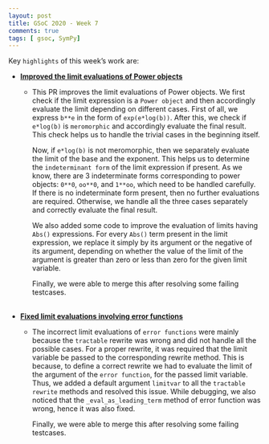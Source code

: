 ```yaml
---
layout: post
title: GSoC 2020 - Week 7
comments: true
tags: [ gsoc, SymPy]
---
```


Key `highlights` of this week’s work are:

* **[Improved the limit evaluations of Power objects](https://github.com/sympy/sympy/pull/19680)**

  * This PR improves the limit evaluations of Power objects.
    We first check if the limit expression is a `Power object` and then accordingly evaluate the limit depending on different cases.
    First of all, we express `b**e` in the form of `exp(e*log(b))`. After this, we check if `e*log(b)` is `meromorphic` and accordingly evaluate the final result.
    This check helps us to handle the trivial cases in the beginning itself.
    
    Now, if `e*log(b)` is not meromorphic, then we separately evaluate the limit of the base and the exponent.
    This helps us to determine the `indeterminant form` of the limit expression if present. 
    As we know, there are 3 indeterminate forms corresponding to power objects: `0**0`, `oo**0`, and `1**oo`, which need to be handled carefully.
    If there is no indeterminate form present, then no further evaluations are required. Otherwise, we handle all the three cases separately and correctly evaluate the final result.
    
    We also added some code to improve the evaluation of limits having `Abs()` expressions.
    For every `Abs()` term present in the limit expression, we replace it simply by its argument or the negative of its argument, depending on
    whether the value of the limit of the argument is greater than zero or less than zero for the given limit variable.
    
    Finally, we were able to merge this after resolving some failing testcases.
<br><br>
* **[Fixed limit evaluations involving error functions](https://github.com/sympy/sympy/pull/19697)**   
  * The incorrect limit evaluations of `error functions` were mainly because the `tractable` rewrite was wrong and did not handle all the possible cases.
    For a proper rewrite, it was required that the limit variable be passed to the corresponding rewrite method.
    This is because, to define a correct rewrite we had to evaluate the limit of the argument of the `error function`, for the passed limit variable.
    Thus, we added a default argument `limitvar` to all the `tractable rewrite` methods and resolved this issue.
    While debugging, we also noticed that the `_eval_as_leading_term` method of error function was wrong, hence it was also fixed.
    
    Finally, we were able to merge this after resolving some failing testcases.
    

